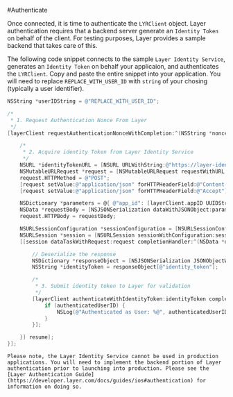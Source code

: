 #Authenticate

Once connected, it is time to authenticate the  `LYRClient` object. Layer authentication requires that a backend server generate an `Identity Token` on behalf of the client. For testing purposes, Layer provides a sample backend that takes care of this. 

The following code snippet connects to the sample `Layer Identity Service`,  generates an `Identity Token` on behalf your applicaion, and authenticates the `LYRClient`. Copy and paste the entire snippet into your application. You will need to replace `REPLACE_WITH_USER_ID` with `string` of your chosing (typically a user identifier).

```objective-c
NSString *userIDString = @"REPLACE_WITH_USER_ID";

/*
 * 1. Request Authentication Nonce From Layer
 */
[layerClient requestAuthenticationNonceWithCompletion:^(NSString *nonce, NSError *error) {

    /*
     * 2. Acquire identity Token from Layer Identity Service
     */
    NSURL *identityTokenURL = [NSURL URLWithString:@"https://layer-identity-provider.herokuapp.com/identity_tokens"];
    NSMutableURLRequest *request = [NSMutableURLRequest requestWithURL:identityTokenURL];
    request.HTTPMethod = @"POST";
    [request setValue:@"application/json" forHTTPHeaderField:@"Content-Type"];
    [request setValue:@"application/json" forHTTPHeaderField:@"Accept"];

    NSDictionary *parameters = @{ @"app_id": [layerClient.appID UUIDString], @"user_id": userIDString, @"nonce": nonce };
    NSData *requestBody = [NSJSONSerialization dataWithJSONObject:parameters options:0 error:nil];
    request.HTTPBody = requestBody;

    NSURLSessionConfiguration *sessionConfiguration = [NSURLSessionConfiguration ephemeralSessionConfiguration];
    NSURLSession *session = [NSURLSession sessionWithConfiguration:sessionConfiguration];
    [[session dataTaskWithRequest:request completionHandler:^(NSData *data, NSURLResponse *response, NSError *error) {

        // Deserialize the response
        NSDictionary *responseObject = [NSJSONSerialization JSONObjectWithData:data options:0 error:nil];
        NSString *identityToken = responseObject[@"identity_token"];

        /*
         * 3. Submit identity token to Layer for validation
         */
        [layerClient authenticateWithIdentityToken:identityToken completion:^(NSString *authenticatedUserID, NSError *error) {
            if (authenticatedUserID) {
                NSLog(@"Authenticated as User: %@", authenticatedUserID);
            }
        }];

    }] resume];
}];
```

```emphasis
Please note, the Layer Identity Service cannot be used in production applications. You will need to implement the backend portion of Layer authentication prior to launching into production. Please see the [Layer Authentication Guide](https://developer.layer.com/docs/guides/ios#authentication) for information on doing so.
```
